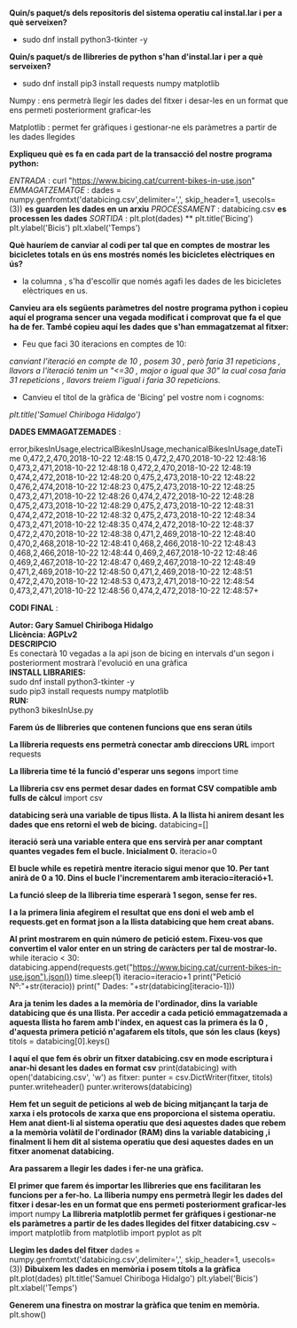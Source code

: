 **Quin/s paquet/s dels repositoris del sistema operatiu cal instal.lar i per a què serveixen?**

- sudo dnf install python3-tkinter -y

**Quin/s paquet/s de llibreries de python s'han d'instal.lar i per a què serveixen?**

- sudo dnf install pip3 install requests numpy matplotlib

Numpy : ens permetrà llegir les dades del fitxer i desar-les en un format que ens permeti posteriorment graficar-les

Matplotlib : permet fer gràfiques i gestionar-ne els paràmetres a partir de les dades llegides

**Expliqueu què es fa en cada part de la transacció del nostre programa python:**

_ENTRADA_ : curl "https://www.bicing.cat/current-bikes-in-use.json"
_EMMAGATZEMATGE_ : dades = numpy.genfromtxt('databicing.csv',delimiter=',', skip_header=1, usecols=(3)) **es guarden les dades en un arxiu**
_PROCESSAMENT_ : databicing.csv	**es processen les dades**
_SORTIDA_ : plt.plot(dades)	**
			plt.title('Bicing')
			plt.ylabel('Bicis')
			plt.xlabel('Temps')


**Què hauríem de canviar al codi per tal que en comptes de mostrar les bicicletes totals en ús ens mostrés només les bicicletes elèctriques en ús?**

- la columna , s'ha d'escollir que només agafi les dades de les bicicletes elèctriques en us.

**Canvieu ara els següents paràmetres del nostre programa python i copieu aquí el programa sencer una vegada modificat i comprovat que fa el que ha de fer. També copieu aquí les dades que s'han emmagatzemat al fitxer:**

- Feu que faci 30 iteracions en comptes de 10: 

*canviant l'iteració en compte de 10 , posem 30 , però faria 31 repeticions , llavors a l'iteració tenim un "<=30 , major o igual que 30" la cual cosa faria 31 repeticions , llavors treiem l'igual i faria 30 repeticions.*

- Canvieu el títol de la gràfica de 'Bicing' pel vostre nom i cognoms:

*plt.title('Samuel Chiriboga Hidalgo')*


**DADES EMMAGATZEMADES** : 

error,bikesInUsage,electricalBikesInUsage,mechanicalBikesInUsage,dateTime
0,472,2,470,2018-10-22 12:48:15
0,472,2,470,2018-10-22 12:48:16
0,473,2,471,2018-10-22 12:48:18
0,472,2,470,2018-10-22 12:48:19
0,474,2,472,2018-10-22 12:48:20
0,475,2,473,2018-10-22 12:48:22
0,476,2,474,2018-10-22 12:48:23
0,475,2,473,2018-10-22 12:48:25
0,473,2,471,2018-10-22 12:48:26
0,474,2,472,2018-10-22 12:48:28
0,475,2,473,2018-10-22 12:48:29
0,475,2,473,2018-10-22 12:48:31
0,474,2,472,2018-10-22 12:48:32
0,475,2,473,2018-10-22 12:48:34
0,473,2,471,2018-10-22 12:48:35
0,474,2,472,2018-10-22 12:48:37
0,472,2,470,2018-10-22 12:48:38
0,471,2,469,2018-10-22 12:48:40
0,470,2,468,2018-10-22 12:48:41
0,468,2,466,2018-10-22 12:48:43
0,468,2,466,2018-10-22 12:48:44
0,469,2,467,2018-10-22 12:48:46
0,469,2,467,2018-10-22 12:48:47
0,469,2,467,2018-10-22 12:48:49
0,471,2,469,2018-10-22 12:48:50
0,471,2,469,2018-10-22 12:48:51
0,472,2,470,2018-10-22 12:48:53
0,473,2,471,2018-10-22 12:48:54
0,473,2,471,2018-10-22 12:48:56
0,474,2,472,2018-10-22 12:48:57+


**CODI FINAL** : 


 **Autor: Gary Samuel Chiriboga Hidalgo**					 
 **Llicència: AGPLv2**                                                          
 **DESCRIPCIO**                                                                 
   Es conectarà 10 vegadas a la api json de bicing en intervals d'un segon 
   i posteriorment mostrarà l'evolució en una gràfica                       
 **INSTALL LIBRARIES:**                                                       
   sudo dnf install python3-tkinter -y                                      
   sudo pip3 install requests numpy matplotlib                              
 **RUN:**									      
   python3 bikesInUse.py                                                    



**Farem ús de llibreries que contenen funcions que ens seran útils**

**La llibreria requests ens permetrà conectar amb direccions URL**
import requests

**La llibreria time té la funció d'esperar uns segons**
import time

**La llibreria csv ens permet desar dades en format CSV compatible amb fulls de càlcul**
import csv

**databicing serà una variable de tipus llista. A la llista hi anirem desant les dades que ens retorni el web de bicing.**
databicing=[]

**iteració serà una variable entera que ens servirà per anar comptant quantes vegades fem el bucle. Inicialment 0.**
iteracio=0

**El bucle while es repetirà mentre iteracio sigui menor que 10. Per tant anirà de 0 a 10. Dins el bucle l'incrementarem amb iteracio=iteració+1.**

**La funció sleep de la llibreria time esperarà 1 segon, sense fer res.**

**I a la primera linia afegirem el resultat que ens doni el web amb el requests.get en format json a la llista databicing que hem creat abans.**

**Al print mostrarem en quin número de petició estem. Fixeu-vos que convertim el valor enter en un string de caràcters per tal de mostrar-lo.**
while iteracio < 30:
	databicing.append(requests.get("https://www.bicing.cat/current-bikes-in-use.json").json())
	time.sleep(1)
	iteracio=iteracio+1
	print("Petició Nº:"+str(iteracio))
	print("  Dades: "+str(databicing[iteracio-1]))

**Ara ja tenim les dades a la memòria de l'ordinador, dins la variable databicing que és una llista. Per accedir a cada petició emmagatzemada a aquesta llista ho farem amb l'índex, en aquest cas la primera és la 0 , d'aquesta primera petició n'agafarem els títols, que són les claus (keys)**
titols = databicing[0].keys()

**I aquí el que fem és obrir un fitxer databicing.csv en mode escriptura i anar-hi desant les dades en format csv**
print(databicing)
with open('databicing.csv', 'w') as fitxer:
    punter = csv.DictWriter(fitxer, titols)
    punter.writeheader()
    punter.writerows(databicing)

**Hem fet un seguit de peticions al web de bicing mitjançant la tarja de xarxa i els protocols de xarxa que ens proporciona el sistema operatiu.**
**Hem anat dient-li al sistema operatiu que desi aquestes dades que rebem a la memòria volàtil de l'ordinador (RAM) dins la variable databicing ,i finalment li hem dit al sistema operatiu que desi aquestes dades en un fitxer anomenat databicing.**

**Ara passarem a llegir les dades i fer-ne una gràfica.**

**El primer que farem és importar les llibreries que ens facilitaran les funcions per a fer-ho.**
**La lliberia numpy ens permetrà llegir les dades del fitxer i desar-les en un format que ens permeti posteriorment graficar-les**
import numpy
**La llibreria matplotlib permet fer gràfiques i gestionar-ne els paràmetres a partir de les dades llegides del fitxer databicing.csv**
~ import matplotlib
from matplotlib import pyplot as plt

**Llegim les dades del fitxer**
dades = numpy.genfromtxt('databicing.csv',delimiter=',', skip_header=1, usecols=(3))
**Dibuixem les dades en memòria i posem títols a la gràfica**
plt.plot(dades)
plt.title('Samuel Chiriboga Hidalgo')
plt.ylabel('Bicis')
plt.xlabel('Temps')

**Generem una finestra on mostrar la gràfica que tenim en memòria.**
plt.show()


